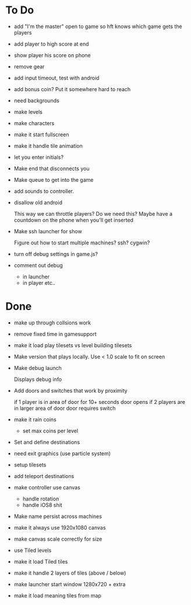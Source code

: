 To Do
=====

*   add "I'm the master" open to game so hft knows which game gets the players
*   add player to high score at end
*   show player his score on phone
*   remove gear
*   add input timeout, test with android
*   add bonus coin? Put it somewhere hard to reach
*   need backgrounds
*   make levels
*   make characters
*   make it start fullscreen
*   make it handle tile animation

*   let you enter initials?

*   Make end that disconnects you
*   Make queue to get into the game
*   add sounds to controller.
*   disallow old android

    This way we can throttle players? Do we need this?
    Maybe have a countdown on the phone when you'll get
    inserted

*   Make ssh launcher for show

    Figure out how to start multiple machines? ssh? cygwin?

*   turn off debug settings in game.js?
*   comment out debug
    *   in launcher
    *   in player etc..

Done
====

*   make up through collsions work
*   remove fixed time in gamesupport
*   make it load play tilesets vs level building tilesets
*   Make version that plays locally. Use < 1.0 scale to fit on screen
*   Make debug launch

    Displays debug info

*   Add doors and switches that work by proximity

    if 1 player is in area of door for 10+ seconds door opens
    if 2 players are in larger area of door door requires switch

*   make it rain coins
    *   set max coins per level
*   Set and define destinations
*   need exit graphics (use particle system)
*   setup tilesets
*   add teleport destinations
*   make controller use canvas
    *   handle rotation
    *   handle iOS8 shit
*   Make name persist across machines
*   make it always use 1920x1080 canvas
*   make canvas scale correctly for size
*   use Tiled levels
*   make it load Tiled tiles
*   make it handle 2 layers of tiles (above / below)
*   make launcher start window 1280x720 + extra
*   make it load meaning tiles from map

